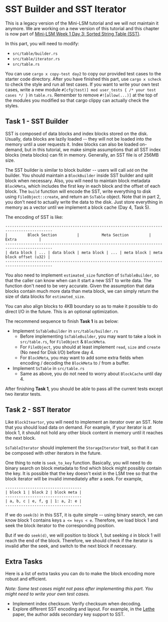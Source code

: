 # SST Builder and SST Iterator

<div class="warning">

This is a legacy version of the Mini-LSM tutorial and we will not maintain it anymore. We are working on a new version of this tutorial and this chapter is now part of [Mini-LSM Week 1 Day 3: Sorted String Table (SST)](./week1-03-sst.md).

</div>

<!-- toc -->

In this part, you will need to modify:

* `src/table/builder.rs`
* `src/table/iterator.rs`
* `src/table.rs`

You can use `cargo x copy-test day2` to copy our provided test cases to the starter code directory. After you have
finished this part, use `cargo x scheck` to check the style and run all test cases. If you want to write your own
test cases, write a new module `#[cfg(test)] mod user_tests { /* your test cases */ }` in `table.rs`. Remember to remove
`#![allow(...)]` at the top of the modules you modified so that cargo clippy can actually check the styles.

## Task 1 - SST Builder

SST is composed of data blocks and index blocks stored on the disk. Usually, data blocks are lazily loaded -- they will
not be loaded into the memory until a user requests it. Index blocks can also be loaded on-demand, but in this tutorial,
we make simple assumptions that all SST index blocks (meta blocks) can fit in memory. Generally, an SST file is of 256MB
size.

The SST builder is similar to block builder -- users will call `add` on the builder. You should maintain a `BlockBuilder`
inside SST builder and split block when necessary. Also, you will need to maintain block metadata `BlockMeta`, which
includes the first key in each block and the offset of each block. The `build` function will encode the SST, write
everything to disk using `FileObject::create`, and return an `SsTable` object. Note that in part 2, you don't need to
actually write the data to the disk.
Just store everything in memory as a vector until we implement a block cache (Day 4, Task 5).

The encoding of SST is like:

```
-------------------------------------------------------------------------------------------
|         Block Section         |          Meta Section         |          Extra          |
-------------------------------------------------------------------------------------------
| data block | ... | data block | meta block | ... | meta block | meta block offset (u32) |
-------------------------------------------------------------------------------------------
```

You also need to implement `estimated_size` function of `SsTableBuilder`, so that the caller can know when can it start
a new SST to write data. The function don't need to be very accurate. Given the assumption that data blocks contain much
more data than meta block, we can simply return the size of data blocks for `estimated_size`.

You can also align blocks to 4KB boundary so as to make it possible to do direct I/O in the future. This is an optional
optimization.

The recommend sequence to finish **Task 1** is as below:

- Implement `SsTableBuilder` in `src/table/builder.rs`
  - Before implementing `SsTableBuilder`, you may want to take a look in `src/table.rs`, for `FileObject` & `BlockMeta`.
  - For `FileObject`, you should at least implement `read`, `size` and `create` (No need for Disk I/O) before day 4.
  - For `BlockMeta`, you may want to add some extra fields when encoding / decoding the `BlockMeta` to / from a buffer.
- Implement `SsTable` in `src/table.rs`
  - Same as above, you do not need to worry about `BlockCache` until day 4.

After finishing **Task 1**, you should be able to pass all the current tests except two iterator tests.

## Task 2 - SST Iterator

Like `BlockIteartor`, you will need to implement an iterator over an SST. Note that you should load data on demand. For
example, if your iterator is at block 1, it should not hold any other block content in memory until it reaches the next
block.

`SsTableIterator` should implement the `StorageIterator` trait, so that it can be composed with other iterators in the
future.

One thing to note is `seek_to_key` function. Basically, you will need to do binary search on block metadata to find
which block might possibly contain the key. It is possible that the key doesn't exist in the LSM tree so that the
block iterator will be invalid immediately after a seek. For example,

```
----------------------------------
| block 1 | block 2 | block meta |
----------------------------------
| a, b, c | e, f, g | 1: a, 2: e |
----------------------------------
```

If we do `seek(b)` in this SST, it is quite simple -- using binary search, we can know block 1 contains keys `a <= keys
< e`. Therefore, we load block 1 and seek the block iterator to the corresponding position.

But if we do `seek(d)`, we will position to block 1, but seeking `d` in block 1 will reach the end of the block.
Therefore, we should check if the iterator is invalid after the seek, and switch to the next block if necessary.

## Extra Tasks

Here is a list of extra tasks you can do to make the block encoding more robust and efficient.

*Note: Some test cases might not pass after implementing this part. You might need to write your own test cases.*

* Implement index checksum. Verify checksum when decoding.
* Explore different SST encoding and layout. For example, in the [Lethe](https://disc-projects.bu.edu/lethe/) paper,
  the author adds secondary key support to SST.
